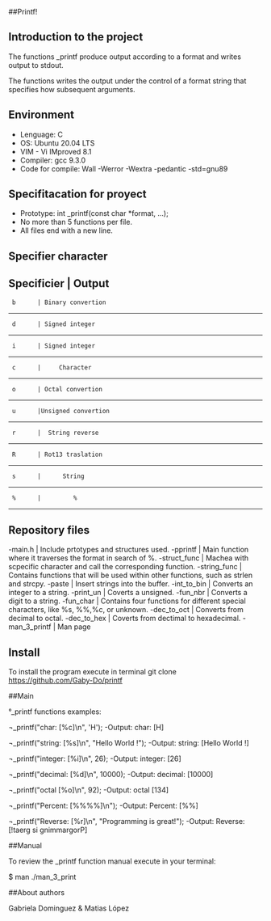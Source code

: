 ##Printf!

## Introduction to the project

The functions _printf produce output according to a format and writes output to stdout.

The functions writes the output under the control of a format string that specifies how subsequent arguments.


## Environment

 - Lenguage: C
 - OS: Ubuntu 20.04 LTS
 - VIM - Vi IMproved 8.1
 - Compiler: gcc 9.3.0
 - Code for compile: Wall -Werror -Wextra -pedantic -std=gnu89
 
##  Specifitacation for proyect

- Prototype:  int _printf(const char *format, ...);
- No more than 5 functions per file.
- All files end with a new line.

## Specifier character

Specificier |     Output
--------------------------------
     b      | Binary convertion
--------------------------------
     d      | Signed integer
--------------------------------
     i      | Signed integer
--------------------------------
     c      |     Character
--------------------------------
     o      | Octal convertion
--------------------------------
     u      |Unsigned convertion
--------------------------------
     r      |  String reverse
--------------------------------
     R      | Rot13 traslation
--------------------------------
     s      |      String
--------------------------------
     %      |         %
--------------------------------

## Repository files

-main.h | Include prtotypes and structures used.
-pprintf | Main function where it traverses the format in search of %.
-struct_func | Machea with scpecific character and call the corresponding function.
-string_func | Contains functions that will be used within other functions, such as strlen and strcpy.
-paste | Insert strings into the buffer.
-int_to_bin | Converts an integer to a string.
-print_un | Coverts a unsigned.
-fun_nbr | Converts a digit to a string.
-fun_char | Contains four functions for different special characters, like %s, %%,%c, or unknown.
-dec_to_oct | Converts from decimal to octal.
-dec_to_hex | Coverts from dectimal to hexadecimal.
-man_3_printf  | Man page

## Install

To install the program execute in terminal git clone https://github.com/Gaby-Do/printf

##Main

°_printf functions examples:

¬_printf("char: [%c]\n", 'H');
-Output: char: [H]

¬_printf("string: [%s]\n", "Hello World !");
-Output: string: [Hello World !]

¬_printf("integer: [%i]\n", 26);
-Output: integer: [26]

¬_printf("decimal: [%d]\n", 10000);
-Output: decimal: [10000]

¬_printf("octal [%o]\n", 92);
-Output: octal [134]

¬_printf("Percent: [%%%%]\n");
-Output: Percent: [%%]

¬_printf("Reverse: [%r]\n", "Programming is great!");
-Output: Reverse: [!taerg si gnimmargorP]

##Manual

To review the _printf function manual execute in your terminal:

$ man ./man_3_print

##About authors

Gabriela Dominguez & Matias López
